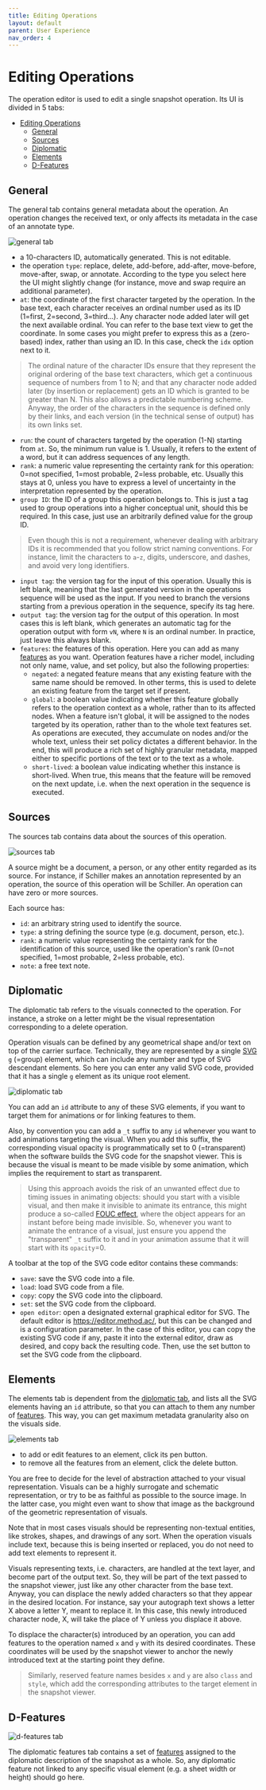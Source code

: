 ```yaml
---
title: Editing Operations
layout: default
parent: User Experience
nav_order: 4
---
```


# Editing Operations

The operation editor is used to edit a single snapshot operation. Its UI is divided in 5 tabs:

- [Editing Operations](#editing-operations)
  - [General](#general)
  - [Sources](#sources)
  - [Diplomatic](#diplomatic)
  - [Elements](#elements)
  - [D-Features](#d-features)

## General

The general tab contains general metadata about the operation. An operation changes the received text, or only affects its metadata in the case of an annotate type.

![general tab](img/operation-editor01.png)

- a 10-characters ID, automatically generated. This is not editable.
- the operation `type`: replace, delete, add-before, add-after, move-before, move-after, swap, or annotate. According to the type you select here the UI might slightly change (for instance, move and swap require an additional parameter).
- `at`: the coordinate of the first character targeted by the operation. In the base text, each character receives an ordinal number used as its ID (1=first, 2=second, 3=third...). Any character node added later will get the next available ordinal. You can refer to the base text view to get the coordinate. In some cases you might prefer to express this as a (zero-based) index, rather than using an ID. In this case, check the `idx` option next to it.

>The ordinal nature of the character IDs ensure that they represent the original ordering of the base text characters, which get a continuous sequence of numbers from 1 to N; and that any character node added later (by insertion or replacement) gets an ID which is granted to be greater than N. This also allows a predictable numbering scheme. Anyway, the order of the characters in the sequence is defined only by their links, and each version (in the technical sense of output) has its own links set.

- `run`: the count of characters targeted by the operation (1-N) starting from `at`. So, the minimum run value is 1. Usually, it refers to the extent of a word, but it can address sequences of any length.
- `rank`: a numeric value representing the certainty rank for this operation: 0=not specified, 1=most probable, 2=less probable, etc. Usually this stays at 0, unless you have to express a level of uncertainty in the interpretation represented by the operation.
- `group ID`: the ID of a group this operation belongs to. This is just a tag used to group operations into a higher conceptual unit, should this be required. In this case, just use an arbitrarily defined value for the group ID.

>Even though this is not a requirement, whenever dealing with arbitrary IDs it is recommended that you follow strict naming conventions. For instance, limit the characters to `a`-`z`, digits, underscore, and dashes, and avoid very long identifiers.

- `input tag`: the version tag for the input of this operation. Usually this is left blank, meaning that the last generated version in the operations sequence will be used as the input. If you need to branch the versions starting from a previous operation in the sequence, specify its tag here.
- `output tag`: the version tag for the output of this operation. In most cases this is left blank, which generates an automatic tag for the operation output with form `vN`, where `N` is an ordinal number. In practice, just leave this always blank.
- `features`: the features of this operation. Here you can add as many [features](usr-features) as you want. Operation features have a richer model, including not only name, value, and set policy, but also the following properties:
  - `negated`: a negated feature means that any existing feature with the same name should be removed. In other terms, this is used to delete an existing feature from the target set if present.
  - `global`: a boolean value indicating whether this feature globally refers to the operation context as a whole, rather than to its affected nodes. When a feature isn't global, it will be assigned to the nodes targeted by its operation, rather than to the whole text features set. As operations are executed, they accumulate on nodes and/or the whole text, unless their set policy dictates a different behavior. In the end, this will produce a rich set of highly granular metadata, mapped either to specific portions of the text or to the text as a whole.
  - `short-lived`: a boolean value indicating whether this instance is short-lived. When true, this means that the feature will be removed on the next update, i.e. when the next operation in the sequence is executed.

## Sources

The sources tab contains data about the sources of this operation.

![sources tab](img/operation-editor02.png)

A source might be a document, a person, or any other entity regarded as its source. For instance, if Schiller makes an annotation represented by an operation, the source of this operation will be Schiller. An operation can have zero or more sources.

Each source has:

- `id`: an arbitrary string used to identify the source.
- `type`: a string defining the source type (e.g. document, person, etc.).
- `rank`: a numeric value representing the certainty rank for the identification of this source, used like the operation's rank (0=not specified, 1=most probable, 2=less probable, etc).
- `note`: a free text note.

## Diplomatic

The diplomatic tab refers to the visuals connected to the operation. For instance, a stroke on a letter might be the visual representation corresponding to a delete operation.

Operation visuals can be defined by any geometrical shape and/or text on top of the carrier surface. Technically, they are represented by a single [SVG](https://developer.mozilla.org/en-US/docs/Web/SVG) `g` (=group) element, which can include any number and type of SVG descendant elements. So here you can enter any valid SVG code, provided that it has a single `g` element as its unique root element.

![diplomatic tab](img/operation-editor03.png)

You can add an `id` attribute to any of these SVG elements, if you want to target them for animations or for linking features to them.

Also, by convention you can add a `_t` suffix to any `id` whenever you want to add animations targeting the visual. When you add this suffix, the corresponding visual opacity is programmatically set to 0 (=transparent) when the software builds the SVG code for the snapshot viewer. This is because the visual is meant to be made visible by some animation, which implies the requirement to start as transparent.

>Using this approach avoids the risk of an unwanted effect due to timing issues in animating objects: should you start with a visible visual, and then make it invisible to animate its entrance, this might produce a so-called [FOUC effect](https://en.wikipedia.org/wiki/Flash_of_unstyled_content), where the object appears for an instant before being made invisible. So, whenever you want to animate the entrance of a visual, just ensure you append the "transparent" `_t` suffix to it and in your animation assume that it will start with its `opacity`=0.

A toolbar at the top of the SVG code editor contains these commands:

- `save`: save the SVG code into a file.
- `load`: load SVG code from a file.
- `copy`: copy the SVG code into the clipboard.
- `set`: set the SVG code from the clipboard.
- `open editor`: open a designated external graphical editor for SVG. The default editor is <https://editor.method.ac/>, but this can be changed and is a configuration parameter. In the case of this editor, you can copy the existing SVG code if any, paste it into the external editor, draw as desired, and copy back the resulting code. Then, use the set button to set the SVG code from the clipboard.

## Elements

The elements tab is dependent from the [diplomatic tab](#diplomatic), and lists all the SVG elements having an `id` attribute, so that you can attach to them any number of [features](usr-features). This way, you can get maximum metadata granularity also on the visuals side.

![elements tab](img/operation-editor04.png)

- to add or edit features to an element, click its pen button.
- to remove all the features from an element, click the delete button.

You are free to decide for the level of abstraction attached to your visual representation. Visuals can be a highly surrogate and schematic representation, or try to be as faithful as possible to the source image. In the latter case, you might even want to show that image as the background of the geometric representation of visuals.

Note that in most cases visuals should be representing non-textual entities, like strokes, shapes, and drawings of any sort. When the operation visuals include text, because this is being inserted or replaced, you do not need to add text elements to represent it.

Visuals representing texts, i.e. characters, are handled at the text layer, and become part of the output text. So, they will be part of the text passed to the snapshot viewer, just like any other character from the base text. Anyway, you can displace the newly added characters so that they appear in the desired location. For instance, say your autograph text shows a letter X above a letter Y, meant to replace it. In this case, this newly introduced character node, X, will take the place of Y unless you displace it above.

To displace the character(s) introduced by an operation, you can add features to the operation named `x` and `y` with its desired coordinates. These coordinates will be used by the snapshot viewer to anchor the newly introduced text at the starting point they define.

>Similarly, reserved feature names besides `x` and `y` are also `class` and `style`, which add the corresponding attributes to the target element in the snapshot viewer.

## D-Features

![d-features tab](img/operation-editor05.png)

The diplomatic features tab contains a set of [features](usr-features) assigned to the diplomatic description of the snapshot as a whole. So, any diplomatic feature not linked to any specific visual element (e.g. a sheet width or height) should go here.
